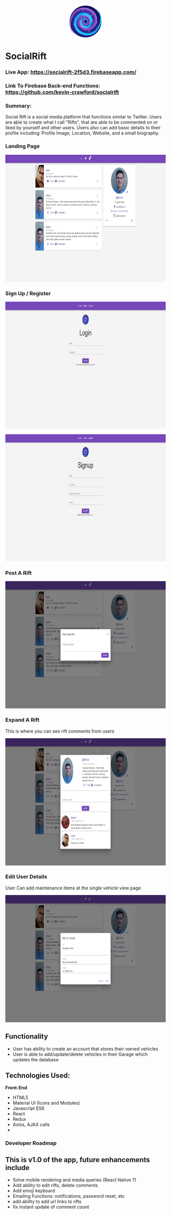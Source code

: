<p align="center">
  <img width="100" height="100" src="/src/images/icon.png">
</p>

# SocialRift

### Live App: https://socialrift-2f5d3.firebaseapp.com/

### Link To Firebase Back-end Functions: https://github.com/kevin-crawford/socialrift

### Summary:

<p>Social Rift is a social media platform that functions similar to Twitter. 
Users are able to create what I call "Rifts", that are able to be commented on or liked by yourself and other users.
Users also can add basic details to their profile including: Profile Image, Location, Website, and a small biography.
</p>

### Landing Page

<p align="center">
  <img width="650" height="400" src="/src/images/socialrift-landing.png">
</p>

### Sign Up / Register

<p align="center">
  <img width="650" height="400" src="/src/images/socialrift-login.png">
</p>

<p align="center">
  <img width="650" height="400" src="/src/images/socialrift-signup.png">
</p>

### Post A Rift

<p align="center">
  <img width="650" height="400" src="/src/images/socialrift-postrift.png">
</p>

### Expand A Rift

<p>This is where you can see rift comments from users</p>
<p align="center">
  <img width="650" height="400" src="/src/images/socialrift-riftexpand.png">
</p>

### Edit User Details

<p>User Can add maintenance items at the single vehicle view page</p>
<p align="center">
  <img width="650" height="400" src="/src/images/socialrift-editdetails.png">
</p>

## Functionality

<ul>
	<li>User has ability to create an account that stores their owned vehicles</li>
	<li>User is able to add/update/delete vehicles in their Garage which updates the database</li>
</ul>

## Technologies Used:

<b>Front-End</b>

- HTML5
- Material UI (Icons and Modules)
- Javascript ES6
- React
- Redux
- Axios, AJAX calls
-

### Developer Roadmap

## This is v1.0 of the app, future enhancements include

<ul>
	<li>Solve mobile rendering and media queries (React Native ?)</li>
	<li>Add ability to edit rifts, delete comments</li>
	<li>Add emoji keyboard</li>
	<li>Emailing Functions: notifications, password reset, etc</li>
	<li>add ability to add url links to rifts</li>
	<li>fix instant update of comment count</li>
</ul>
